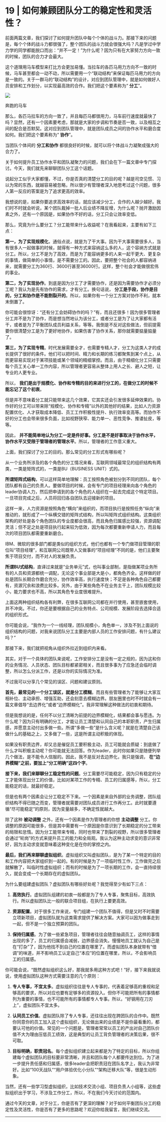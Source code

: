 # 19 | 如何兼顾团队分工的稳定性和灵活性？
前面两篇文章，我们探讨了如何提升团队中每个个体的战斗力。那接下来的问题是，每个个体的战斗力都很强了，整个团队的战斗力就会很强大吗？凡是学过中学力学的同学都能脱口而出：“并不一定！”为什么呢？因为只有在大家努力方向一致的时候，团队的合力才会最大。

这个道理用马车模型来打比方会更加易懂。当拉车的各匹马用力方向不一致的时候，马车甚至都会一动不动，所以需要用一个“联动结构”来保证每匹马用力的方向是一致的。关于一群马的“联动结构”的设计，对应到团队管理中，就是如何做好人员安排和工作划分，以实现最高效的合作。我们把这个要素称为“ **分工**”。

![](images/40513/3563148ae3403f55977174043c8a43ae.png)

奔跑的马车

那么，各匹马拉车的方向一致了，并且每匹马都很用力，马车前行速度就最快了吗？显然，还有一个因素要考虑，那就是大家的步调和节奏是否一致，以及相互之间的配合是否默契。这对应到团队管理中，就是团队成员之间的协作水平和磨合度如何。我们把这个要素称为“ **协作**”。

当团队个体间的 **分工和协作** 都很良好的时候，就可以将个体战斗力凝聚成强大的合力了。

关于如何提升员工协作水平和团队凝聚力的问题，我们会在下一篇文章中专门探讨。今天，我们就先来聊聊团队分工这个话题。

说起分工似乎大家都懂，不过，你是否真的清楚分工的目的呢？越是司空见惯、习以为常的东西，就越容易被忽略，所以很少有管理者深入地思考过这个问题，很多人第一反应的答案是为了追求更高的效率。

我想说的是，如果你要追求高效率的话，就应该减少分工，合作的人越少越好。我们时不时就会听说，某个团队裁掉一批人后业绩不降反增，为什么呢？抛开激励因素之外，还有一个原因是，如果协作不好的话，分工只会让效率变低。

那么，究竟为什么要分工？分工能带来什么收益呢？在我看起来，主要有如下三点：

**第一，为了实现规模化**，通俗点说，就是为了干大事。因为干大事需要很多人，当有很多人一起做事的时候，就得有一种方式来容纳这么多的人，这个容纳方式就是分工。所以，分工不是为了高效，而是为了能容纳更多的人来一起干更大、更复杂的事情，做简单的小事情，是不需要分工的。因此，要把整个社会的人都容纳进来，就需要分工为360行、3600行甚至36000行。这样，整个社会才能做很宏伟的事业。

**第二，为了实现协作**。到底是因为分工了才需要协作，还是因为需要协作才必须分工呢？我认为是先有协作的需求，才有分工。换句话说， **分工是手段，协作是目的，分工和协作是不能割裂开的**。所以，如果你有一个分工方案对协作不利，就本末倒置了。

你可能会很惊讶：“还有分工会妨碍协作的吗？”有，而且还很多！因为很多管理者分工并不是为了协作，而是想当然地认为该分工，或者分工是为了让大家都有活干，或者是为了平衡团队成员利益关系，等等。我倒是不反对这些做法，但前提需要你很清楚分工是为了更好地协作，如果伤害了协作关系，那你就需要掂量掂量了。

**第三，为了实现专精**。时代发展需要全才，也需要专精人才，分工为这类人才的成长提供了很好的条件。他们可以把时间、精力和长期的练习都聚焦到某个点上，从而更容易实现对于某项技能或某个领域的精细掌控。而且，由于精细化分工只需要每个员工关心单一工作内容，所以管理者更容易从整体上用人之长、避人之短，让专业的人更专业。

所以， **我们是出于规模化、协作和专精的目的来进行分工的，在做分工的时候不能忘记了这个初衷**。

但是并不意味着分工就只能带来这几个效果，它其实还会引发很多延伸效果的。协作好的分工可以带来除“规模化、协作和专精”以外的其他好的结果，比如人力资源配置优化、人才获取成本降低、员工工作积极性提升、执行效率变高等。而协作不好的分工也会带来很多负面，比如视野狭窄、能力单一、恶性竞争、推诿扯皮，等等。

因此， **并不能简单地认为分工一定是件好事。分工是不是好事取决于协作水平，协作水平又受限于管理者的管理水平**。所以，管理者的工作意义重大。

上面，我们探讨了分工的目的。那么常见的分工形式有哪些呢？

从一个业务所涉及的各个角色的分工情况来看，互联网领域最常见的组织结构有两类，一类是矩阵式的，一类是BU（BUSINESS UNIT）式的。

**所谓矩阵式结构**，可以这样简单地理解：员工按照角色被划分到不同的团队，每个团队都有自己的负责人。要做项目的时候，会有专门的项目经理来向各个角色的leader协调人力，然后把申请到的各个角色的人组织在一起去完成这个特定项目。一旦项目完成之后，人员将回归各自团队去迎接新的项目。

这样一来，人力资源是按照角色“横向”来组织的，而项目执行是按照任务“纵向”来推动的，就形成了一个纵横交错的矩阵式结构，所以叫矩阵式组织结构。这类组织架构的好处是各个角色团队的专业度都会很高，而且角色归属感比较强，资源调配灵活；但不足之处是项目执行起来较为低效，因为每次都要重新申请人力，而且每次的项目团队都需要重新磨合。

IBM、微软的很多部门都是类似的组织方式，他们也都有一个专门做项目管理的职位叫“项目经理”，和互联网公司既带人又做事的“项目经理”不同的是，他们主要聚焦于项目交付，而不对人的发展负责。

**所谓BU式结构**，直译过来就是“业务单元”式，也叫事业部制，是指做某项业务所有的人员和资源都统一调配，无论这个事业部是大是小，都角色齐全。这样做的好处是团队长期合作磨合充分，协作效率高，执行速度快；不足是各种角色自己都要有，资源冗余和浪费比较多。另外，由于某些角色不在业务主干上，团队规模比较小，能力要求也不高，所以其角色专业度很难提升。

上面这两种组织结构各有利弊，在很多互联网公司都在并行使用，甚至嵌套使用，并不冲突。不过，你还是要根据自己的业务特点、公司规模、发展阶段去选择合适的组织形式。

你可能会说，“我作为一个一线经理，团队规模小，角色单一，涉及不到上面说的组织结构的问题，对我来说团队分工主要是内部人员的工作安排问题，有什么建议吗？”

那接下来，我们就把视角从组织外拉近到组织内来看。

其实，对于一个具体的团队来说呢，工作安排分工是没有一定之规的，因为这和你的业务情况、人员状态、团队目标都紧密相关，而且很多事为了应急还会临时调整，所以怎么分派工作，还是以你的实际情况为准。

不过我可以分享几个常见的误区、问题和建议原则。

**首先，最常见的一个分工误区，就是分工模糊**。而且有些管理者为了能够让大家互相补位、主动承担、增强互助，还会刻意去模糊边界。朋友圈里也时不时就会有一篇文章倡导“去边界化”或者“边界模糊化”。我非常理解这种做法的初衷和期待。

但是我想说的是，任何不以分工清晰为前提的边界模糊化，结果都会事与愿违。为什么呢？因为只有明确的分工，才能让员工清楚和认同自己的本职职责，产生归属感，并愿意主动付出多做一些。所谓“多做一些”是什么含义呢？就是在清楚自己该做什么的基础之上，又多做了一些，这是所谓主动积极的体现。

如果没有职责边界，却又总是催促员工要积极主动，员工可能就会质疑：到底做了什么才叫积极主动呢？你可能就无法回答。作为leader，此时你如果只是随便列举几个做法，是不能令人信服的。因此，我不是反对去边界化，我只是强调， **在“边界模糊”之前，要加上“分工明确”这四个字**。

**接下来，我们来聊聊分工稳定性的问题**。分工需要尽可能稳定，因为只有稳定的分工才能体现出分工的价值，比如对某项工作的专精、员工的归属感等，所以，分工能稳定的话，就最好稳定。

但是也有两个因素会让分工稳定不下来。一个因素是来自外部的业务调整，团队组织结构不得已随之而变，管理者就需要对团队成员进行工作再分工。此时就要遵循“尽可能稳定”的原则，因为变量越多，不确定性就越大。

除了这种 **被动调整** 之外，还有一个因素是作为管理者的你想 **主动调整** 分工。你调整的原因可能很多，但是其中需要有一个原因是你意识到了长期稳定的分工带来的局限和怠惰。因为分工能带来专精，同时也带来了割裂的视野，所以很多管理者会通过“轮岗”的方式来提升员工的能力和全局观。我认为这种主动求变的意识非常好，因为主动求变就意味着这种变化是在你的掌控之内。

**最后，我们再来聊聊虚拟组织**。虚拟组织又叫虚拟团队，是为了某一个特定的目的和工作内容把大家组织到一起的。有的时候是为了一项临时性工作，工作做完之后就解散了，叫临时性虚拟组织；而有的时候是为了一项长期的工作，会一直持续很久，就会变成一个长期存在的虚拟团队。

为什么要组建虚拟团队？虚拟团队有哪些好处呢？我觉得至少有如下三点：

1. **高效执行**。虚拟团队组建的初衷一般都是为了专人专事，聚焦目标，高效执行。所以虚拟团队比一般的联合项目组，在执行上要更高效。

2. **资源配置**。对于很多工作来说，专门组建一个团队不值得，但是又时不时需要立项新项目，虚拟团队就为这类需求提供了解决方案。大家可以因为做事走到一起，但不是一个独立预算的团队。

3. **保持归属感**。为了做一些紧急项目，管理者往往会随意抽调员工，这样的事情出现的多了，员工的归属感会减弱，边界感会消失。慢慢地员工就认为自己是在“打杂”了，因为他找不到自己的位置在哪里了。而虚拟团队本身就带有“借调”的味道，并不影响员工认定自己“本应”的位置在哪里，所以，不会影响员工的归属感。


你可能会说，“既然虚拟组织这么好，那我就多用这种方式吧！”好，接下来我就说说，使用虚拟团队这种方式需要注意的几个原则：

1. **专人专事，不宜太多**。虚拟组织往往是专人专事的，代表着足够高的重视和足够高的要求，所以对应也要有足够多的资源投入。但你不可能把所有的事情都列为重要的事情，也不可能所有的事情都专人专事。所以，“好钢用在刀刃上”，虚拟团队不宜太多。

2. **认同员工价值**。虚拟团队除了专人专事，还往往出现在跨团队的合作中。既然你同意你的员工加入这个虚拟组织，无论做出来的业绩是不是你最看重的，都要认可他的价值。常见的一个问题是，管理者常常以员工的产出对自己团队价值不大为理由压低员工绩效，这是典型的让员工背负管理者的决策后果，很不可取。

3. **目标明确，职责冠名**。每个虚拟组织建立起来都是为了特定的目标，所以你组建每个虚拟团队的目标要非常清晰，并且和团队每个人都要传达到位。为了进一步提升责任感和归属感，很多leader会把职责冠在团队名字上，我认为非常好。比如“100天战队”“用户体验优化小分队”“架构迁移大队”等，很是生动形象。


当然，还有一些学习型虚拟组织，比如技术交流小组、项目负责人小组等，这些虚拟组织出于学习，不涉及工作分工，所以，不在我们今天讨论的范围内。

通过今天的文章，对于分工，你是否有了更深的理解？对于如何平衡团队分工的稳定性及灵活性，你是否有了更多的思路呢？欢迎你给我留言，我们继续交流。

* * *